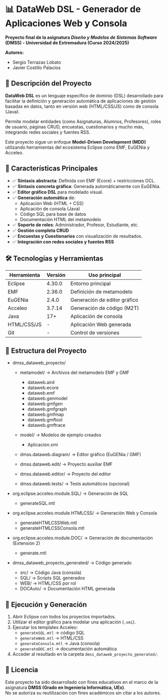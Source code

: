 # 📊 DataWeb DSL - Generador de Aplicaciones Web y Consola

**Proyecto final de la asignatura _Diseño y Modelos de Sistemas Software_ (DMSS) - Universidad de Extremadura (Curso 2024/2025)**

**Autores:**
- Sergio Terrazas Lobato
- Javier Costillo Palacios


## 📌 Descripción del Proyecto

**DataWeb DSL** es un lenguaje específico de dominio (DSL) desarrollado para facilitar la definición y generación automática de aplicaciones de gestión basadas en datos, tanto en versión web (HTML/CSS/JS) como de consola (Java).

Permite modelar entidades (como Asignaturas, Alumnos, Profesores), roles de usuario, páginas CRUD, encuestas, cuestionarios y mucho más, integrando redes sociales y fuentes RSS.

Este proyecto sigue un enfoque **Model-Driven Development (MDD)** utilizando herramientas del ecosistema Eclipse como EMF, EuGENia y Acceleo.


## 🧠 Características Principales

- ✅ **Sintaxis abstracta**: Definida con EMF (Ecore) + restricciones OCL.
- ✅ **Sintaxis concreta gráfica**: Generada automáticamente con EuGENia.
- ✅ **Editor gráfico DSL** para modelado visual.
- ✅ **Generación automática** de:
  - Aplicación Web (HTML + CSS)
  - Aplicación de consola (Java)
  - Código SQL para base de datos
  - Documentación HTML del metamodelo
- ✅ **Soporte de roles**: Administrador, Profesor, Estudiante, etc.
- ✅ **Gestión completa CRUD**
- ✅ **Encuestas y Cuestionarios** con visualización de resultados.
- ✅ **Integración con redes sociales y fuentes RSS**


## 🛠️ Tecnologías y Herramientas

| Herramienta         | Versión        | Uso principal                        |
|---------------------|----------------|--------------------------------------|
| Eclipse             | 4.30.0         | Entorno principal                    |
| EMF                 | 2.36.0         | Definición de metamodelo             |
| EuGENia             | 2.4.0          | Generación de editor gráfico         |
| Acceleo             | 3.7.14         | Generación de código (M2T)           |
| Java                | 17+            | Aplicación de consola                |
| HTML/CSS/JS         | -              | Aplicación Web generada              |
| Git                 | -              | Control de versiones                 |


## 📁 Estructura del Proyecto

- dmss_dataweb_proyecto/
	- metamodel/                             -> Archivos del metamodelo EMF y GMF
		- dataweb.aird
		- dataweb.ecore
		- dataweb.emf
		- dataweb.genmodel
		- dataweb.gmfgen
		- dataweb.gmfgraph
		- dataweb.gmfmap
		- dataweb.gmftool
		- dataweb.gmftrace

	- model/                                 -> Modelos de ejemplo creados
		- Aplicacion.xmi

	- dmss.dataweb.diagram/                 -> Editor gráfico (EuGENia / GMF)
	- dmss.dataweb.edit/                    -> Proyecto auxiliar EMF
	- dmss.dataweb.editor/                  -> Proyecto del editor
	- dmss.dataweb.tests/                   -> Tests automáticos (opcional)

- org.eclipse.acceleo.module.SQL/       -> Generación de SQL
  - generateSQL.mtl

- org.eclipse.acceleo.module.HTMLCSS/   -> Generación Web y Consola
  - generateHTMLCSSWeb.mtl
  - generateHTMLCSSConsola.mtl

- org.eclipse.acceleo.module.DOC/       -> Generación de documentación (Extensión 2)
  - generate.mtl

- dmss_dataweb_proyecto_generated/      -> Código generado
  - src/                            -> Código Java (consola)
  - SQL/                            -> Scripts SQL generados
  - WEB/                            -> HTML/CSS por rol
  - DOCAuto/                        -> Documentación HTML generada



## 🚀 Ejecución y Generación

1. Abrir Eclipse con todos los proyectos importados.
2. Utilizar el editor gráfico para modelar una aplicación (`.xmi`).
3. Ejecutar los templates Acceleo:
   - `generateSQL.mtl` → código SQL
   - `generateWeb.mtl` → HTML/CSS
   - `generateConsola.mtl` → Java (consola)
   - `generateDOC.mtl` → documentación automática
4. Acceder al resultado en la carpeta `dmss_dataweb_proyecto_generated/`.


## 📝 Licencia

Este proyecto ha sido desarrollado con fines educativos en el marco de la asignatura **DMSS (Grado en Ingeniería Informática, UEx)**.  
No se autoriza su reutilización con fines académicos sin citar a los autores.

